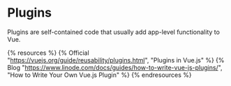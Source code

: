 # Plugins

Plugins are self-contained code that usually add app-level functionality to Vue. 

{% resources %}
  {% Official "https://vuejs.org/guide/reusability/plugins.html", "Plugins in Vue.js" %}
  {% Blog "https://www.linode.com/docs/guides/how-to-write-vue-js-plugins/", "How to Write Your Own Vue.js Plugin" %}
{% endresources %}
